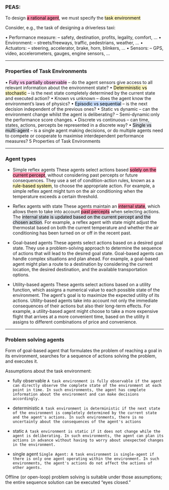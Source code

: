 
### PEAS:

To design <mark style="background: #FF5582A6;">a rational agent</mark>, we must specify the <mark style="background: #FFF3A3A6;">task environment</mark>

Consider, e.g., the task of designing a driverless taxi:

• Performance measure: – safety, destination, profits, legality, comfort, … 
• Environment: – streets/freeways, traffic, pedestrians, weather, … 
• Actuators: – steering, accelerator, brake, horn, blinkers, … 
• Sensors: – GPS, video, accelerometers, gauges, engine sensors, …

---

### Properties of Task Environments 

• <mark style="background: #FFB8EBA6;">Fully vs partially observable</mark> – do the agent sensors give access to all relevant information about the environment state? 
• <mark style="background: #FFF3A3A6;">Deterministic vs stochastic</mark> – is the next state completely determined by the current state and executed action? 
• Known vs unknown – does the agent know the environment’s laws of physics?
• <mark style="background: #ADCCFFA6;">Episodic vs sequential</mark> – is the next decision independent of the previous ones? • Static vs dynamic – can the environment change whilst the agent is deliberating? – Semi-dynamic:only the performance score changes. 
• Discrete vs continuous – can time, states, actions, percepts be represented in a discrete way? 
• <mark style="background: #CACFD9A6;">Single vs multi-agent</mark> – is a single agent making decisions, or do multiple agents need to compete or cooperate to maximise interdependent performance measures? 5 Properties of Task Environments

----
### Agent types

- Simple reflex agents 
	These agents select actions based <mark style="background: #FF5582A6;">solely on the current percept</mark>, without considering past percepts or future consequences. They use a set of condition-action rules, known as a <mark style="background: #FFF3A3A6;">rule-based system</mark>, to choose the appropriate action. For example, a simple reflex agent might turn on the air conditioning when the temperature exceeds a certain threshold.

- Reflex agents with state
	These agents maintain an <mark style="background: #FF5582A6;">internal state</mark>, which allows them to take into account <mark style="background: #FF5582A6;">past percepts</mark> when selecting actions. The <mark style="background: #CACFD9A6;">internal state is updated based on the current percept and the chosen action</mark>. For example, a reflex agent with state might adjust the thermostat based on both the current temperature and whether the air conditioning has been turned on or off in the recent past.

- Goal-based agents 
	These agents select actions based on a desired goal state. They use a problem-solving approach to determine the sequence of actions that will lead to the desired goal state. Goal-based agents can handle complex situations and plan ahead. For example, a goal-based agent might plan a route to a destination by considering the current location, the desired destination, and the available transportation options.

- Utility-based agents
	These agents select actions based on a utility function, which assigns a numerical value to each possible state of the environment. The agent's goal is to maximize the expected utility of its actions. Utility-based agents take into account not only the immediate consequences of their actions but also their long-term effects. For example, a utility-based agent might choose to take a more expensive flight that arrives at a more convenient time, based on the utility it assigns to different combinations of price and convenience.

---

### Problem solving agents

Form of goal-based agent that formulates the problem of reaching a goal in its environment, searches for a sequence of actions solving the problem, and executes it.

Assumptions about the task environment: 
- fully observable
`A task environment is fully observable if the agent can directly observe the complete state of the environment at each point in time. In such environments, the agent has complete information about the environment and can make decisions accordingly.`

- deterministic
`A task environment is deterministic if the next state of the environment is completely determined by the current state and the agent's actions. In such environments, there is no uncertainty about the consequences of the agent's actions `

- static
`A task environment is static if it does not change while the agent is deliberating. In such environments, the agent can plan its actions in advance without having to worry about unexpected changes in the environment.`

- single agent
`Single Agent: A task environment is single-agent if there is only one agent operating within the environment. In such environments, the agent's actions do not affect the actions of other agents.`

Offline (or open-loop) problem solving is suitable under those assumptions; the entire sequence solution can be executed “eyes closed.”

